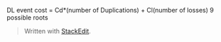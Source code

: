 DL event  cost = Cd*(number of Duplications) + Cl(number of losses)
9 possible roots

> Written with [StackEdit](https://stackedit.io/).
<!--stackedit_data:
eyJoaXN0b3J5IjpbLTEwODA3MzE5NDIsNzMwOTk4MTE2XX0=
-->
